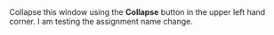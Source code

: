 ##


Collapse this window using the **Collapse** button in the upper left hand corner. I am testing the assignment name change.